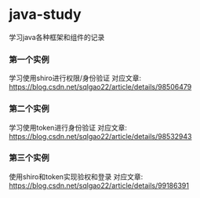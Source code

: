 # java-study
学习java各种框架和组件的记录
### 第一个实例
学习使用shiro进行权限/身份验证
对应文章: https://blog.csdn.net/sqlgao22/article/details/98506479

### 第二个实例
学习使用token进行身份验证
对应文章: https://blog.csdn.net/sqlgao22/article/details/98532943

### 第三个实例
使用shiro和token实现验权和登录
对应文章: https://blog.csdn.net/sqlgao22/article/details/99186391